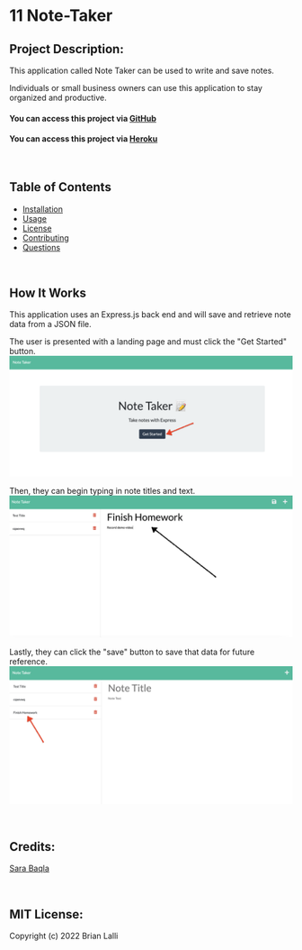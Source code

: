 # 11 Note-Taker


## Project Description:
This application called Note Taker can be used to write and save notes.

Individuals or small business owners can use this application to stay organized and productive.

#### You can access this project via [GitHub](https://github.com/BrianLalli/Note-Taker)
#### You can access this project via [Heroku](https://note-taker-bl11.herokuapp.com/notes)

<br>

## Table of Contents
- [Installation](#Installation)  
- [Usage](#Usage)
- [License](#License)
- [Contributing](#Contributing)
- [Questions](#Questions)

<br>

## How It Works
This application uses an Express.js back end and will save and retrieve note data from a JSON file.

The user is presented with a landing page and must click the "Get Started" button.
![Get Started](./public/assets/images/Get%20Started.png)

Then, they can begin typing in note titles and text.
![Type Note](./public/assets/images/Type%20Note.png)

Lastly, they can click the "save" button to save that data for future reference. 
![Save Note](./public/assets/images/Save%20Note.png)


<br>


## Credits:
[Sara Baqla](https://github.com/missatrox44)

<br>

## MIT License:

Copyright (c) 2022 Brian Lalli

